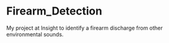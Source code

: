 # Firearm_Detection
My project at Insight to identify a firearm discharge from other environmental sounds. 
